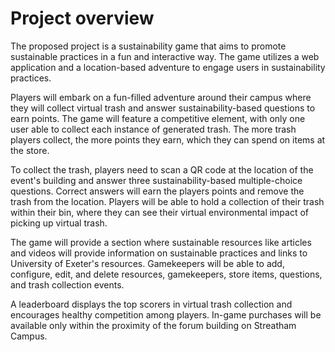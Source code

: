 # Project overview

The proposed project is a sustainability game that aims to promote sustainable practices in a fun and interactive way. The game utilizes a web application and a location-based adventure to engage users in sustainability practices.

Players will embark on a fun-filled adventure around their campus where they will collect virtual trash and answer sustainability-based questions to earn points. The game will feature a competitive element, with only one user able to collect each instance of generated trash. The more trash players collect, the more points they earn, which they can spend on items at the store.

To collect the trash, players need to scan a QR code at the location of the event's building and answer three sustainability-based multiple-choice questions. Correct answers will earn the players points and remove the trash from the location. Players will be able to hold a collection of their trash within their bin, where they can see their virtual environmental impact of picking up virtual trash.

The game will provide a section where sustainable resources like articles and videos will provide information on sustainable practices and links to University of Exeter's resources. Gamekeepers will be able to add, configure, edit, and delete resources, gamekeepers, store items, questions, and trash collection events.

A leaderboard displays the top scorers in virtual trash collection and encourages healthy competition among players. In-game purchases will be available only within the proximity of the forum building on Streatham Campus.
